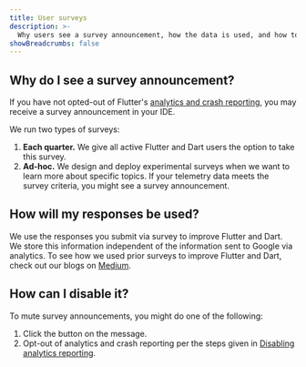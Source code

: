 ```yaml
---
title: User surveys
description: >-
  Why users see a survey announcement, how the data is used, and how to disable.
showBreadcrumbs: false
---
```


## Why do I see a survey announcement?

If you have not opted-out of Flutter's
[analytics and crash reporting](/reference/crash-reporting),
you may receive a survey announcement in your IDE.

We run two types of surveys:
1. **Each quarter.** We give all active Flutter and Dart users
  the option to take this survey.
2. **Ad-hoc.** We design and deploy experimental surveys
  when we want to learn more about specific topics.
  If your telemetry data meets the survey criteria,
  you might see a survey announcement.

## How will my responses be used?

We use the responses you submit via survey to improve
Flutter and Dart. We store this information independent
of the information sent to Google via analytics.
To see how we used prior surveys to improve Flutter and Dart,
check out our blogs on [Medium][].

## How can I disable it?

To mute survey announcements, you might do one of the following:

1. Click the button on the message.
2. Opt-out of analytics and crash reporting per the steps
  given in
  [Disabling
analytics reporting](/reference/crash-reporting#disabling-analytics-reporting).

[Medium]: {{site.flutter-blog}}/search?q=survey
